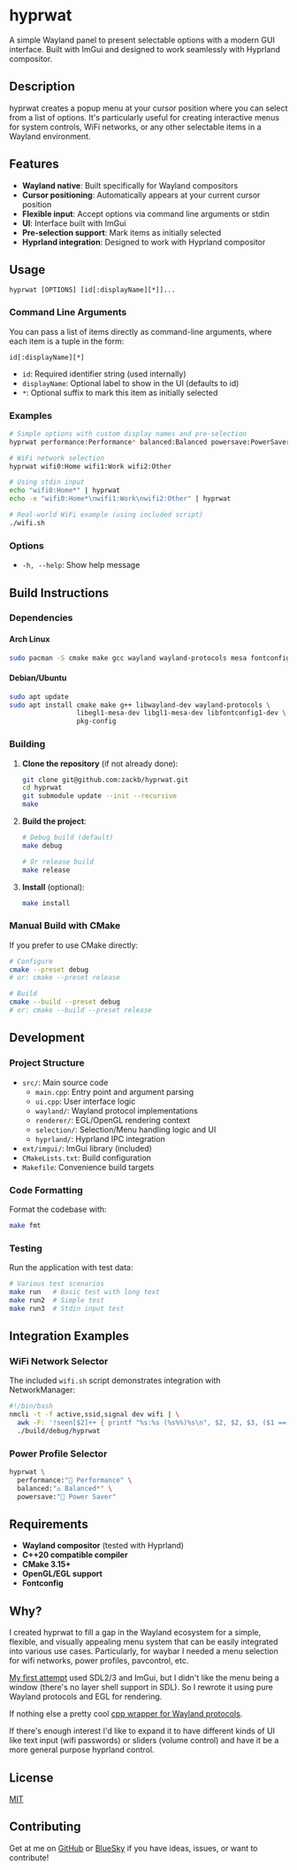 # hyprwat

A simple Wayland panel to present selectable options with a modern GUI interface. Built with ImGui and designed to work seamlessly with Hyprland compositor.

## Description

hyprwat creates a popup menu at your cursor position where you can select from a list of options. It's particularly useful for creating interactive menus for system controls, WiFi networks, or any other selectable items in a Wayland environment.

## Features

- **Wayland native**: Built specifically for Wayland compositors
- **Cursor positioning**: Automatically appears at your current cursor position
- **Flexible input**: Accept options via command line arguments or stdin
- **UI**: Interface built with ImGui
- **Pre-selection support**: Mark items as initially selected
- **Hyprland integration**: Designed to work with Hyprland compositor

## Usage

```
hyprwat [OPTIONS] [id[:displayName][*]]...
```

### Command Line Arguments

You can pass a list of items directly as command-line arguments, where each item is a tuple in the form:

```
id[:displayName][*]
```

- `id`: Required identifier string (used internally)
- `displayName`: Optional label to show in the UI (defaults to id)
- `*`: Optional suffix to mark this item as initially selected

### Examples

```bash
# Simple options with custom display names and pre-selection
hyprwat performance:Performance* balanced:Balanced powersave:PowerSaver

# WiFi network selection
hyprwat wifi0:Home wifi1:Work wifi2:Other

# Using stdin input
echo "wifi0:Home*" | hyprwat
echo -e "wifi0:Home*\nwifi1:Work\nwifi2:Other" | hyprwat

# Real-world WiFi example (using included script)
./wifi.sh
```

### Options

- `-h, --help`: Show help message

## Build Instructions

### Dependencies

#### Arch Linux

```bash
sudo pacman -S cmake make gcc wayland wayland-protocols mesa fontconfig pkgconf
```

#### Debian/Ubuntu

```bash
sudo apt update
sudo apt install cmake make g++ libwayland-dev wayland-protocols \
                 libegl1-mesa-dev libgl1-mesa-dev libfontconfig1-dev \
                 pkg-config
```

### Building

1. **Clone the repository** (if not already done):
   ```bash
   git clone git@github.com:zackb/hyprwat.git
   cd hyprwat
   git submodule update --init --recursive
   make
   ```

2. **Build the project**:
   ```bash
   # Debug build (default)
   make debug
   
   # Or release build
   make release
   ```

3. **Install** (optional):
   ```bash
   make install
   ```

### Manual Build with CMake

If you prefer to use CMake directly:

```bash
# Configure
cmake --preset debug
# or: cmake --preset release

# Build
cmake --build --preset debug
# or: cmake --build --preset release
```

## Development

### Project Structure

- `src/`: Main source code
  - `main.cpp`: Entry point and argument parsing
  - `ui.cpp`: User interface logic
  - `wayland/`: Wayland protocol implementations
  - `renderer/`: EGL/OpenGL rendering context
  - `selection/`: Selection/Menu handling logic and UI
  - `hyprland/`: Hyprland IPC integration
- `ext/imgui/`: ImGui library (included)
- `CMakeLists.txt`: Build configuration
- `Makefile`: Convenience build targets

### Code Formatting

Format the codebase with:

```bash
make fmt
```

### Testing

Run the application with test data:

```bash
# Various test scenarios
make run   # Basic test with long text
make run2  # Simple test
make run3  # Stdin input test
```

## Integration Examples

### WiFi Network Selector

The included `wifi.sh` script demonstrates integration with NetworkManager:

```bash
#!/bin/bash
nmcli -t -f active,ssid,signal dev wifi | \
  awk -F: '!seen[$2]++ { printf "%s:%s (%s%%)%s\n", $2, $2, $3, ($1 == "yes" ? "*" : "") }' | \
  ./build/debug/hyprwat
```

### Power Profile Selector

```bash
hyprwat \
  performance:"🚀 Performance" \
  balanced:"⚖️ Balanced*" \
  powersave:"🔋 Power Saver"
```

## Requirements

- **Wayland compositor** (tested with Hyprland)
- **C++20 compatible compiler**
- **CMake 3.15+**
- **OpenGL/EGL support**
- **Fontconfig**

## Why?
I created hyprwat to fill a gap in the Wayland ecosystem for a simple, flexible, and visually appealing menu system that can be easily integrated into various use cases. Particularly, for waybar I needed a menu selection for wifi networks, power profiles, pavcontrol, etc. 

[My first attempt](https://github.com/zackb/code/tree/master/cpp/wat) used SDL2/3 and ImGui, but I didn't like the menu being a window (there's no layer shell support in SDL). So I rewrote it using pure Wayland protocols and EGL for rendering.

If nothing else a pretty cool [cpp wrapper for Wayland protocols](src/wayland).

If there's enough interest I'd like to expand it to have different kinds of UI like text input (wifi passwords) or sliders (volume control) and have it be a more general purpose hyprland control.

## License

[MIT](LICENSE)

## Contributing

Get at me on [GitHub](https://github.com/zackb) or [BlueSky](https://bsky.app/profile/zackzbz.bsky.social) if you have ideas, issues, or want to contribute!
